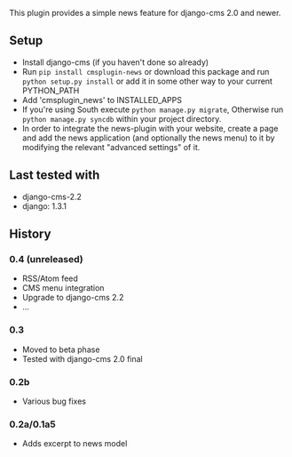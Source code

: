This plugin provides a simple news feature for django-cms 2.0 and newer.

## Setup

* Install django-cms (if you haven't done so already)
* Run `pip install cmsplugin-news` or download this package and run `python setup.py install` or add it in some other way to your current PYTHON_PATH
* Add 'cmsplugin_news' to INSTALLED_APPS
* If you're using South execute `python manage.py migrate`, Otherwise run `python manage.py syncdb` within your project directory.
* In order to integrate the news-plugin with your website, create a page and add the news application (and optionally the news menu) to it by modifying the relevant "advanced settings" of it.

## Last tested with

* django-cms-2.2
* django: 1.3.1

## History

### 0.4 (unreleased)

* RSS/Atom feed
* CMS menu integration
* Upgrade to django-cms 2.2
* ...

### 0.3

* Moved to beta phase
* Tested with django-cms 2.0 final

### 0.2b

* Various bug fixes

### 0.2a/0.1a5

* Adds excerpt to news model
